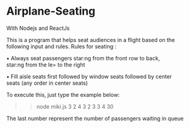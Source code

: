 # Airplane-Seating 

With Nodejs and ReactJs

This is	a	program	that	helps	seat	audiences	in	a	flight	based	on	the	
following	input	and	rules.
Rules	for	seating	:


• Always	seat	passengers	star:ng	from	the	front	row	to	back,	
star:ng	from	the	le=	to	the	right	


• Fill	aisle	seats	first	followed	by	window	seats	followed	by	center	
seats	(any	order	in	center	seats)	

To execute this, just type the example below:
>> node miki.js 3 2 4 3 2 3 3 4 30


The last number represent the number	of	passengers	waiting	in	queue

